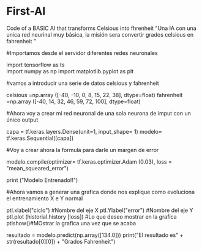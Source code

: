 # First-AI
Code of a BASIC AI that transforms Celsious into fhrenheit 
"Una IA con una unica red neurinal muy básica, la misión sera convertir grados celsious en fahrenheit "

#Importamos desde el servidor diferentes redes neuronales

import tensorflow as ts     
import numpy as np
import matplotlib.pyplot as plt

#vamos a introducir una serie de datos celsious y fahrenheit 

celsious =np.array ([-40, -10, 0, 8, 15, 22, 38], dtype=float)
fahrenheit =np.array ([-40, 14, 32, 46, 59, 72, 100], dtype=float)

#Ahora voy a crear mi red neuronal de una sola neurona de imput con un único output

capa = tf.keras.layers.Dense(unit=1, input_shape= 1)
modelo= tf.keras.Sequential([capa])

#Voy a crear ahora la formula para darle un margen de error

modelo.compile(optimizer= tf.keras.optimizer.Adam (0.03), loss = "mean_squeared_error")

print ("Modelo Entrenado!!")

#Ahora vamos a generar una grafica donde nos explique como evoluciona el entrenamiento X e Y normal

ptl.xlabel("ciclo") #Nombre del eje X
ptl.Ylabel("error") #Nombre del eje Y
ptl.plot (historial.history [loss]) #Lo que deseo mostrar en la grafica
ptlshow()#MOstrar la grafica una vez que se acaba 

resultado = modelo.predict(np.array([134.0]))
print("El resultado es" + str(resultado[0][0]) + "Grados Fahrenheit")


